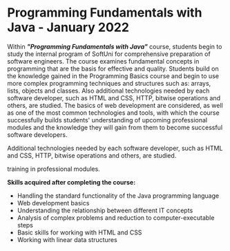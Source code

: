 # Programming Fundamentals with Java - January 2022

Within **_"Programming Fundamentals with Java"_** course, students begin to study the internal program of SoftUni for comprehensive preparation of software engineers. The course examines fundamental concepts in programming that are the basis for effective and quality. Students build on the knowledge gained in the Programming Basics course and begin to use more complex programming techniques and structures such as: arrays, lists, objects and classes. Also additional technologies needed by each software developer, such as HTML and CSS, HTTP, bitwise operations and others, are studied. The basics of web development are considered, as well as one of the most common technologies and tools, with which the course successfully builds students' understanding of upcoming professional modules and the knowledge they will gain from them to become successful software developers.

Additional technologies needed by each software developer, such as HTML and CSS, HTTP, bitwise operations and others, are studied.

training in professional modules.

**Skills acquired after completing the course:**

- Handling the standard functionality of the Java programming language
- Web development basics
- Understanding the relationship between different IT concepts
- Analysis of complex problems and reduction to computer-executable steps
- Basic skills for working with HTML and CSS
- Working with linear data structures
